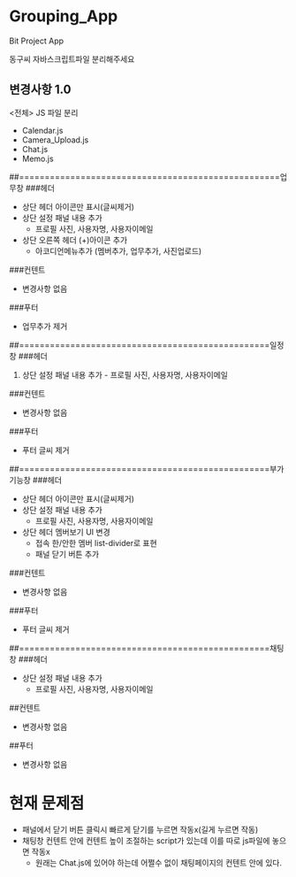 ﻿# Grouping_App
Bit Project App

동구씨 자바스크립트파일 분리해주세요 



## 변경사항 1.0

<전체>
JS 파일 분리
  - Calendar.js
  - Camera_Upload.js
  - Chat.js
  - Memo.js


##===================================================업무창
###헤더
  - 상단 헤더 아이콘만 표시(글씨제거)
  - 상단 설정 패널 내용 추가
	- 프로필 사진, 사용자명, 사용자이메일
  - 상단 오른쪽 헤더 (+)아이콘 추가
	- 아코디언메뉴추가 (멤버추가, 업무추가, 사진업로드)
	
###컨텐트
  - 변경사항 없음
  
###푸터
  - 업무추가 제거

##=================================================일정창
###헤더
  1) 상단 설정 패널 내용 추가
	- 프로필 사진, 사용자명, 사용자이메일
	
###컨텐트
  - 변경사항 없음

###푸터
  - 푸터 글씨 제거

##=================================================부가기능창
###헤더
  - 상단 헤더 아이콘만 표시(글씨제거)
  - 상단 설정 패널 내용 추가
	- 프로필 사진, 사용자명, 사용자이메일
  - 상단 헤더 멤버보기 UI 변경
	- 접속 한/안한 멤버 list-divider로 표현
	- 패널 닫기 버튼 추가 
	
###컨텐트
  - 변경사항 없음

###푸터
  - 푸터 글씨 제거

##=================================================채팅창
###헤더
  - 상단 설정 패널 내용 추가
	- 프로필 사진, 사용자명, 사용자이메일
   
##컨텐트
 - 변경사항 없음

##푸터
  - 변경사항 없음

# 현재 문제점
  - 패널에서 닫기 버튼 클릭시 빠르게 닫기를 누르면 작동x(길게 누르면 작동)
  - 채팅창 컨텐트 안에 컨텐트 높이 조절하는 script가 있는데 이를 따로 js파일에 놓으면 작동x
	- 원래는 Chat.js에 있어야 하는데 어쩔수 없이 채팅페이지의 컨텐트 안에 있다.

